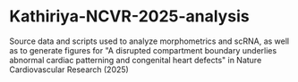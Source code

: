 # Kathiriya-NCVR-2025-analysis
Source data and scripts used to analyze morphometrics and scRNA, as well as to generate figures for "A disrupted compartment boundary underlies abnormal cardiac patterning and congenital heart defects" in Nature Cardiovascular Research (2025)
